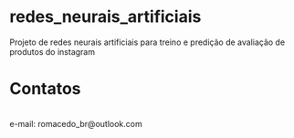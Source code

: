 # redes_neurais_artificiais
Projeto de redes neurais artificiais para treino e predição de avaliação de produtos do instagram

# Contatos #
<br>
e-mail: romacedo_br@outlook.com